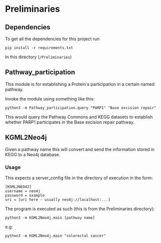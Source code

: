# Preliminaries

## Dependencies

To get all the dependencies for this project run 

```
pip install -r requirements.txt
```

In this directory (`/Preliminaries`)
## Pathway_participation

This module is for establishing a Protein's participation in a certain named pathway.

Invoke the module using something like this:

```
python3 -m Pathway_participation.query "PARP1" "Base excision repair"
```

This would query the Pathway Commons and KEGG datasets to establish whether PARP1 participates in the Base excision repair pathway.

## KGML2Neo4j

Given a pathway name this will convert and send the information stored in
KEGG to a Neo4j database.

### Usage

This expects a server_config file in the directory of execution in the form:

```
[KGML2NEO4J]
username = neo4j
password = example
uri = [uri here - usually neo4j://localhost:...]
```

The program is executed as such (this is from the Preliminaries directory):

```
python3 -m KGML2Neo4j.main [pathway name]
```

e.g:

```
python3 -m KGML2Neo4j.main "colorectal cancer"
```